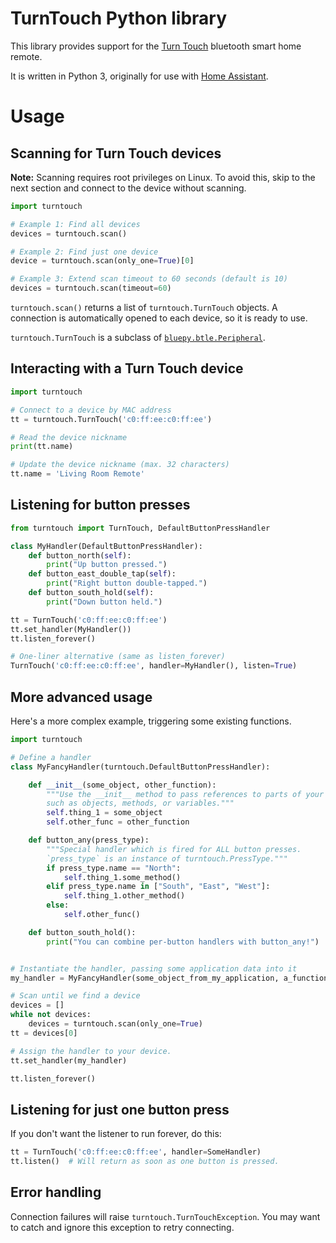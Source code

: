 # TurnTouch Python library

This library provides support for the [Turn Touch](https://shop.turntouch.com/)
bluetooth smart home remote.

It is written in Python 3, originally for use with [Home Assistant](https://www.home-assistant.io/).

# Usage

## Scanning for Turn Touch devices

**Note:** Scanning requires root privileges on Linux. To avoid this, skip
to the next section and connect to the device without scanning.

```python
import turntouch

# Example 1: Find all devices
devices = turntouch.scan()

# Example 2: Find just one device
device = turntouch.scan(only_one=True)[0]

# Example 3: Extend scan timeout to 60 seconds (default is 10)
devices = turntouch.scan(timeout=60)
```

`turntouch.scan()` returns a list of `turntouch.TurnTouch` objects. A connection
is automatically opened to each device, so it is ready to use.

`turntouch.TurnTouch` is a subclass of
[`bluepy.btle.Peripheral`](http://ianharvey.github.io/bluepy-doc/peripheral.html).

## Interacting with a Turn Touch device

```python
import turntouch

# Connect to a device by MAC address
tt = turntouch.TurnTouch('c0:ff:ee:c0:ff:ee')

# Read the device nickname
print(tt.name)

# Update the device nickname (max. 32 characters)
tt.name = 'Living Room Remote'
```

## Listening for button presses

```python
from turntouch import TurnTouch, DefaultButtonPressHandler

class MyHandler(DefaultButtonPressHandler):
    def button_north(self):
        print("Up button pressed.")
    def button_east_double_tap(self):
        print("Right button double-tapped.")
    def button_south_hold(self):
        print("Down button held.")

tt = TurnTouch('c0:ff:ee:c0:ff:ee')
tt.set_handler(MyHandler())
tt.listen_forever()

# One-liner alternative (same as listen_forever)
TurnTouch('c0:ff:ee:c0:ff:ee', handler=MyHandler(), listen=True)
```

## More advanced usage

Here's a more complex example, triggering some existing functions.

```python
import turntouch

# Define a handler
class MyFancyHandler(turntouch.DefaultButtonPressHandler):

    def __init__(some_object, other_function):
        """Use the __init__ method to pass references to parts of your code,
        such as objects, methods, or variables."""
        self.thing_1 = some_object
        self.other_func = other_function

    def button_any(press_type):
        """Special handler which is fired for ALL button presses.
        `press_type` is an instance of turntouch.PressType."""
        if press_type.name == "North":
            self.thing_1.some_method()
        elif press_type.name in ["South", "East", "West"]:
            self.thing_1.other_method()
        else:
            self.other_func()

    def button_south_hold():
        print("You can combine per-button handlers with button_any!")


# Instantiate the handler, passing some application data into it
my_handler = MyFancyHandler(some_object_from_my_application, a_function)

# Scan until we find a device
devices = []
while not devices:
    devices = turntouch.scan(only_one=True)
tt = devices[0]

# Assign the handler to your device.
tt.set_handler(my_handler)

tt.listen_forever()
```

## Listening for just one button press

If you don't want the listener to run forever, do this:

```python
tt = TurnTouch('c0:ff:ee:c0:ff:ee', handler=SomeHandler)
tt.listen()  # Will return as soon as one button is pressed.
```

## Error handling

Connection failures will raise `turntouch.TurnTouchException`. You may want to
catch and ignore this exception to retry connecting.
